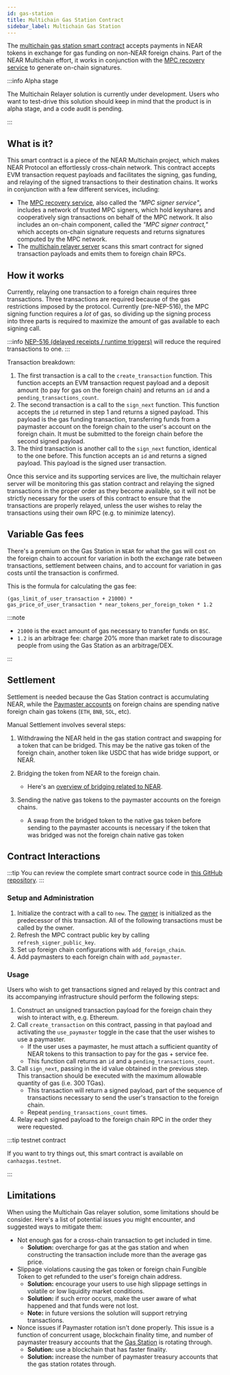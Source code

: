 ```yaml
---
id: gas-station
title: Multichain Gas Station Contract
sidebar_label: Multichain Gas Station
---
```


The [multichain gas station smart contract](https://github.com/near/multichain-gas-station-contract) accepts payments in NEAR tokens in exchange for gas funding on non-NEAR foreign chains. Part of the NEAR Multichain effort, it works in conjunction with the [MPC recovery service](https://github.com/near/mpc-recovery) to generate on-chain signatures.

:::info Alpha stage

The Multichain Relayer solution is currently under development. Users who want to test-drive this solution should keep in mind that the product is in alpha stage, and a code audit is pending.

:::

## What is it?

This smart contract is a piece of the NEAR Multichain project, which makes NEAR Protocol an effortlessly cross-chain network. This contract accepts EVM transaction request payloads and facilitates the signing, gas funding, and relaying of the signed transactions to their destination chains. It works in conjunction with a few different services, including:

- The [MPC recovery service](https://github.com/near/mpc-recovery), also called the _"MPC signer service"_, includes a network of trusted MPC signers, which hold keyshares and cooperatively sign transactions on behalf of the MPC network. It also includes an on-chain component, called the _"MPC signer contract,"_ which accepts on-chain signature requests and returns signatures computed by the MPC network.
- The [multichain relayer server](multichain-server.md) scans this smart contract for signed transaction payloads and emits them to foreign chain RPCs.

## How it works

Currently, relaying one transaction to a foreign chain requires three transactions.
Three transactions are required because of the gas restrictions imposed by the protocol. Currently (pre-NEP-516), the MPC signing function requires a _lot_ of gas, so dividing up the signing process into three parts is required to maximize the amount of gas available to each signing call.

:::info
[NEP-516 (delayed receipts / runtime triggers)](https://github.com/near/NEPs/issues/516) will reduce the required transactions to one.
:::

Transaction breakdown:

1. The first transaction is a call to the `create_transaction` function. This function accepts an EVM transaction request payload and a deposit amount (to pay for gas on the foreign chain) and returns an `id` and a `pending_transactions_count`.
2. The second transaction is a call to the `sign_next` function. This function accepts the `id` returned in step 1 and returns a signed payload. This payload is the gas funding transaction, transferring funds from a paymaster account on the foreign chain to the user's account on the foreign chain. It must be submitted to the foreign chain before the second signed payload.
3. The third transaction is another call to the `sign_next` function, identical to the one before. This function accepts an `id` and returns a signed payload. This payload is the signed user transaction.

Once this service and its supporting services are live, the multichain relayer server will be monitoring this gas station contract and relaying the signed transactions in the proper order as they become available, so it will not be strictly necessary for the users of this contract to ensure that the transactions are properly relayed, unless the user wishes to relay the transactions using their own RPC (e.g. to minimize latency).

## Variable Gas fees

There's a premium on the Gas Station in `NEAR` for what the gas will cost on the foreign chain to account for variation in both the exchange rate between transactions, settlement between chains, and to account for variation in gas costs until the transaction is confirmed.

This is the formula for calculating the gas fee:

`(gas_limit_of_user_transaction + 21000) * gas_price_of_user_transaction * near_tokens_per_foreign_token * 1.2`

:::note

- `21000` is the exact amount of gas necessary to transfer funds on `BSC`.
- `1.2` is an arbitrage fee: charge 20% more than market rate to discourage people from using the Gas Station as an arbitrage/DEX.

:::

## Settlement

Settlement is needed because the Gas Station contract is accumulating NEAR, while the [Paymaster accounts](multichain-server.md#paymaster) on foreign chains are spending native foreign chain gas tokens (`ETH`, `BNB`, `SOL`, etc).

Manual Settlement involves several steps:

1. Withdrawing the NEAR held in the gas station contract and swapping for a token that can be bridged.
   This may be the native gas token of the foreign chain, another token like USDC that has wide bridge support, or NEAR.

2. Bridging the token from NEAR to the foreign chain.
   - Here's an [overview of bridging related to NEAR](https://knotty-marsupial-f6d.notion.site/NEAR-Bridging-Guides-f4359bd35c794dc184b098f7ed00c4ce).

3. Sending the native gas tokens to the paymaster accounts on the foreign chains.
   - A swap from the bridged token to the native gas token before sending to the paymaster accounts is necessary if the token that was bridged was not the foreign chain native gas token

## Contract Interactions

:::tip
You can review the complete smart contract source code in [this GitHub repository](https://github.com/near/multichain-gas-station-contract).
:::

### Setup and Administration

1.    Initialize the contract with a call to `new`. The [owner](https://github.com/near/near-sdk-contract-tools/blob/develop/src/owner.rs) is initialized as the predecessor of this transaction. All of the following transactions must be called by the owner.
2.    Refresh the MPC contract public key by calling `refresh_signer_public_key`.
3.    Set up foreign chain configurations with `add_foreign_chain`.
4.    Add paymasters to each foreign chain with `add_paymaster`.

### Usage

Users who wish to get transactions signed and relayed by this contract and its accompanying infrastructure should perform the following steps:

1. Construct an unsigned transaction payload for the foreign chain they wish to interact with, e.g. Ethereum.
2. Call `create_transaction` on this contract, passing in that payload and activating the `use_paymaster` toggle in the case that the user wishes to use a paymaster.
   - If the user uses a paymaster, he must attach a sufficient quantity of NEAR tokens to this transaction to pay for the gas + service fee.
   - This function call returns an `id` and a `pending_transactions_count`.
3. Call `sign_next`, passing in the id value obtained in the previous step. This transaction should be executed with the maximum allowable quantity of gas (i.e. 300 TGas).
   - This transaction will return a signed payload, part of the sequence of transactions necessary to send the user's transaction to the foreign chain.
   - Repeat `pending_transactions_count` times.
4. Relay each signed payload to the foreign chain RPC in the order they were requested.

:::tip testnet contract

If you want to try things out, this smart contract is available on `canhazgas.testnet`.

:::

## Limitations

When using the Multichain Gas relayer solution, some limitations should be consider. Here's a list of potential issues you might encounter, and suggested ways to mitigate them:
- Not enough gas for a cross-chain transaction to get included in time.
  - **Solution:** overcharge for gas at the gas station and when constructing the transaction include more than the average gas price.
- Slippage violations causing the gas token or foreign chain Fungible Token to get refunded to the user's foreign chain address.
  - **Solution:** encourage your users to use high slippage settings in volatile or low liquidity market conditions.
  - **Solution:** if such error occurs, make the user aware of what happened and that funds were not lost.
  - **Note:** in future versions the solution will support retrying transactions.
- Nonce issues if Paymaster rotation isn't done properly. This issue is a function of concurrent usage, blockchain finality time, and number of paymaster treasury accounts that the [Gas Station](gas-station.md) is rotating through.
  - **Solution:** use a blockchain that has faster finality.
  - **Solution:** increase the number of paymaster treasury accounts that the gas station rotates through.
